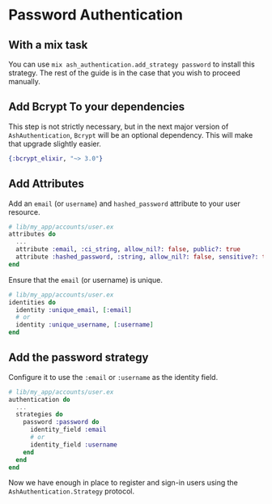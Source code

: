<!--
SPDX-FileCopyrightText: 2022 Alembic Pty Ltd

SPDX-License-Identifier: MIT
-->

# Password Authentication

## With a mix task

You can use `mix ash_authentication.add_strategy password` to install this strategy.
The rest of the guide is in the case that you wish to proceed manually.

## Add Bcrypt To your dependencies

This step is not strictly necessary, but in the next major version of `AshAuthentication`,
`Bcrypt` will be an optional dependency. This will make that upgrade slightly easier.

```elixir
{:bcrypt_elixir, "~> 3.0"}
```

## Add Attributes

Add an `email` (or `username`) and `hashed_password` attribute to your user resource.

```elixir
# lib/my_app/accounts/user.ex
attributes do
  ...
  attribute :email, :ci_string, allow_nil?: false, public?: true
  attribute :hashed_password, :string, allow_nil?: false, sensitive?: true
end
```

Ensure that the `email` (or username) is unique.

```elixir
# lib/my_app/accounts/user.ex
identities do
  identity :unique_email, [:email]
  # or
  identity :unique_username, [:username]
end
```

## Add the password strategy

Configure it to use the `:email` or `:username` as the identity field.

```elixir
# lib/my_app/accounts/user.ex
authentication do
  ...
  strategies do
    password :password do
      identity_field :email
      # or
      identity_field :username
    end
  end
end
```

Now we have enough in place to register and sign-in users using the
`AshAuthentication.Strategy` protocol.

